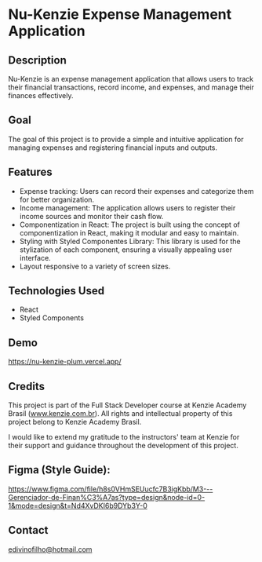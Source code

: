 # Nu-Kenzie Expense Management Application

## Description
Nu-Kenzie is an expense management application that allows users to track their financial transactions, record income, and expenses, and manage their finances effectively.

## Goal
The goal of this project is to provide a simple and intuitive application for managing expenses and registering financial inputs and outputs.

## Features
- Expense tracking: Users can record their expenses and categorize them for better organization.
- Income management: The application allows users to register their income sources and monitor their cash flow.
- Componentization in React: The project is built using the concept of componentization in React, making it modular and easy to maintain.
- Styling with Styled Componentes Library: This library is used for the stylization of each component, ensuring a visually appealing user interface.
- Layout responsive to a variety of screen sizes.

## Technologies Used
- React
- Styled Components

## Demo
https://nu-kenzie-plum.vercel.app/

## Credits
This project is part of the Full Stack Developer course at Kenzie Academy Brasil (www.kenzie.com.br). All rights and intellectual property of this project belong to Kenzie Academy Brasil.

I would like to extend my gratitude to the instructors' team at Kenzie for their support and guidance throughout the development of this project.
## Figma (Style Guide):
https://www.figma.com/file/h8s0VHmSEUucfc7B3igKbb/M3---Gerenciador-de-Finan%C3%A7as?type=design&node-id=0-1&mode=design&t=Nd4XvDKI6b9DYb3Y-0

## Contact
edivinofilho@hotmail.com
